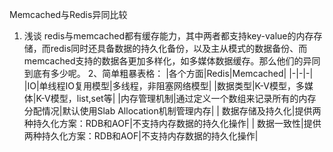 Memcached与Redis异同比较
1. 浅谈
  redis与memcached都有缓存能力，其中两者都支持key-value的内存存储，而redis同时还具备数据的持久化备份，以及主从模式的数据备份、而memcached支持的数据各更加多样化，如多媒体数据缓存。那么他们的异同到底有多少呢。
2、简单粗暴表格：
|各个方面|Redis|Memcached|
|-|-|-|
|IO|单线程IO复用模型|多线程，非阻塞网络模型|
|数据类型|K-V模型，多媒体|K-V模型，list,set等|
|内存管理机制|通过定义一个数组来记录所有的内存分配情况|默认使用Slab Allocation机制管理内存|
| 数据存储及持久化|提供两种持久化方案：RDB和AOF|不支持内存数据的持久化操作|
| 数据一致性|提供两种持久化方案：RDB和AOF|不支持内存数据的持久化操作|


